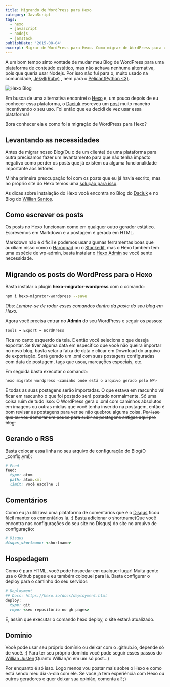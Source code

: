 ```yaml
---
title: Migrando de WordPress para Hexo
category: JavaScript
tags:
  - hexo
  - javascript
  - nodejs
  - jamstack
publishDate: '2015-08-04'
excerpt: Migrar de WordPress para Hexo. Como migrar de WordPress para um gerador estático?
---
```


A um bom tempo sinto vontade de mudar meu Blog de WordPress para uma plataforma de conteúdo estático, mas não achava nenhuma alternativa, pois que queria usar Nodejs. Por isso não fui para o, muito usado na comunidade, [Jekyll(Ruby)](https://jekyllrb.com/) , nem para o [Pelican(Python <3)](https://blog.getpelican.com/).

![Hexo Blog](~/assets/images/posts/hexo-logo.png)

Em busca de uma alternativa encontrei o [Hexo](https://hexo.io) e, um pouco depois de eu conhecer essa plataforma, o [Daciuk](https://blog.da2k.com.br/) escreveu um [post](https://blog.da2k.com.br/2014/01/05/hexo-criando-um-blog-ao-estilo-miojo/) muito maneiro incentivando o seu uso. Foi então que eu decidi de vez usar essa plataforma!

Bora conhecer ela e como foi a migração de WordPress para Hexo?

## <a name='Levantandoasnecessidades'></a>Levantando as necessidades

Antes de migrar nosso Blog(Ou o de um cliente) de uma plataforma para outra precisamos fazer um levantamento para que não tenha impacto negativo como perder os posts que já existem ou alguma funcionalidade importante aos leitores.

Minha primeira preocupação foi com os posts que eu já havia escrito, mas no próprio site do Hexo temos uma [solução para isso](https://hexo.io/docs/migration.html).

As dicas sobre instalação do Hexo você encontra no Blog do [Daciuk](https://blog.da2k.com.br/2014/01/05/hexo-criando-um-blog-ao-estilo-miojo/) e no Blog do [Willian Santos](https://dwoond.github.io/Criando-seu-site-com-Hexo/).

## <a name='Comoescreverosposts'></a>Como escrever os posts

Os posts no Hexo funcionam como em qualquer outro gerador estático. Escrevemos em Markdown e a postagem é gerada em HTML.

Markdown não é difícil e podemos usar algumas ferramentas boas que auxiliam nisso como o [Haroopad](https://pad.haroopress.com/) ou o [Stackedit](https://stackedit.io/editor#), mas o Hexo também tem uma espécie de wp-admin, basta instalar o [Hexo Admin](https://github.com/jaredly/hexo-admin) se você sente necessidade.

## <a name='MigrandoospostsdoWordPressparaoHexo'></a>Migrando os posts do WordPress para o Hexo

Basta instalar o plugin **hexo-migrator-wordpress** com o comando:

```sh
npm i hexo-migrator-wordpress --save
```

_Obs: Lembre-se de rodar esses comandos dentro da pasta do seu blog em Hexo._

Agora você precisa entrar no **Admin** do seu WordPress e seguir os passos:

```sh
Tools → Export → WordPress
```

Fica no canto esquerdo da tela.
E então você seleciona o que deseja exportar. Se tiver alguma data em específico que você não queira importar no novo blog, basta setar a faixa de data e clicar em Download do arquivo de exportação. Será gerado um .xml com suas postagens configuradas com data de postagem, tags que usou, marcações especiais, etc.

Em seguida basta executar o comando:

```sh
hexo migrate wordpress <caminho onde está o arquivo gerado pelo WP>
```

E todas as suas postagens serão importadas. O que estava em rascunho vai ficar em rascunho o que foi postado será postado normalmente.
Só uma coisa ruim de tudo isso: O WordPress gera o .xml com caminhos absolutos em imagens ou outras mídias que você tenha inserido na postagem, então é bom revisar as postagens para ver se não quebrou alguma coisa. ~~Por isso que eu vou demorar um pouco para subir as postagens antigas aqui pro blog.~~

## <a name='GerandooRSS'></a>Gerando o RSS

Basta colocar essa linha no seu arquivo de configuração do Blog(O \_config.yml):

```ruby
# Feed
feed:
  type: atom
  path: atom.xml
  limit: você escolhe ;)
```

## <a name='Comentrios'></a>Comentários

Como eu já utilizava uma plataforma de comentários que é o [Disqus](https://disqus.com/) ficou fácil manter os comentários lá. :)
Basta adicionar o shortname(Que você encontra nas configurações do seu site no Disqus) do site no arquivo de configuração:

```ruby
# Disqus
disqus_shortname: <shortname>
```

## <a name='Hospedagem'></a>Hospedagem

Como é puro HTML, você pode hospedar em qualquer lugar! Muita gente usa o Github pages e eu também coloquei para lá.
Basta configurar o deploy para o caminho do seu servidor:

```ruby
# Deployment
## Docs: https://hexo.io/docs/deployment.html
deploy:
  type: git
  repo: <seu repositório no gh pages>
```

E, assim que executar o comando hexo deploy, o site estará atualizado.

## <a name='Domnio'></a>Domínio

Você pode usar seu próprio domínio ou deixar com o .github.io, depende só de você. ;)
Para ter seu próprio domínio você pode seguir esses passos do [Willian Justen](https://willianjusten.com.br/dominio-proprio-no-github-pages/)(Quanto Willian/m em um só post...)

Por enquanto é só isso. Logo menos vou postar mais sobre o Hexo e como está sendo meu dia-a-dia com ele. Se você já tem experiência com Hexo ou outros geradores e quer deixar sua opinião, comenta aí! ;)
